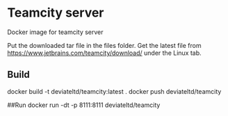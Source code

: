 # Teamcity server
Docker image for teamcity server

Put the downloaded tar file in the files folder. Get the latest file from https://www.jetbrains.com/teamcity/download/ under the Linux tab.

## Build
docker build -t deviateltd/teamcity:latest  .
docker push deviateltd/teamcity

##Run
docker run -dt -p 8111:8111 deviateltd/teamcity